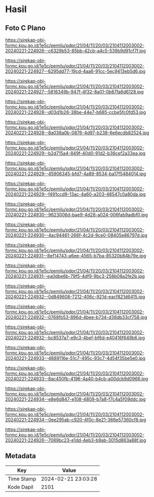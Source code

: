 # Hasil

## Foto C Plano

https://sirekap-obj-formc.kpu.go.id/1e5c/pemilu/pdpr/21/04/11/20/03/2104112003002-20240221-224926--c6329b53-85bb-42cb-a4c5-539b9d91cf7f.jpg

https://sirekap-obj-formc.kpu.go.id/1e5c/pemilu/pdpr/21/04/11/20/03/2104112003002-20240221-224927--6295dd77-19cd-4aa6-91cc-5ec9413eb5d6.jpg

https://sirekap-obj-formc.kpu.go.id/1e5c/pemilu/pdpr/21/04/11/20/03/2104112003002-20240221-224927--5816349b-947f-4f32-8a01-0b87fa6d6128.jpg

https://sirekap-obj-formc.kpu.go.id/1e5c/pemilu/pdpr/21/04/11/20/03/2104112003002-20240221-224928--d03d1b26-38be-44e7-b685-ccbe5fc0fd53.jpg

https://sirekap-obj-formc.kpu.go.id/1e5c/pemilu/pdpr/21/04/11/20/03/2104112003002-20240221-224928--8a038a0b-0876-4d97-b238-6e6ecdb82524.jpg

https://sirekap-obj-formc.kpu.go.id/1e5c/pemilu/pdpr/21/04/11/20/03/2104112003002-20240221-224929--b2d715a4-849f-40d0-91d2-b36cef2a33ea.jpg

https://sirekap-obj-formc.kpu.go.id/1e5c/pemilu/pdpr/21/04/11/20/03/2104112003002-20240221-224929--45906345-bfd7-4a89-8534-ba17f5484014.jpg

https://sirekap-obj-formc.kpu.go.id/1e5c/pemilu/pdpr/21/04/11/20/03/2104112003002-20240221-224929--f491ccd9-13ac-4a60-a203-48547c0a80da.jpg

https://sirekap-obj-formc.kpu.go.id/1e5c/pemilu/pdpr/21/04/11/20/03/2104112003002-20240221-224930--9623006d-bae9-4d28-a024-006fab9adbf0.jpg

https://sirekap-obj-formc.kpu.go.id/1e5c/pemilu/pdpr/21/04/11/20/03/2104112003002-20240221-224930--4ac94461-266f-4c2d-9ce0-08405e86797d.jpg

https://sirekap-obj-formc.kpu.go.id/1e5c/pemilu/pdpr/21/04/11/20/03/2104112003002-20240221-224931--8ef14743-a6ee-4565-b7ba-85320b84b79e.jpg

https://sirekap-obj-formc.kpu.go.id/1e5c/pemilu/pdpr/21/04/11/20/03/2104112003002-20240221-224931--ea0dbe6b-79f5-4df9-9bc3-258b08a2fe2b.jpg

https://sirekap-obj-formc.kpu.go.id/1e5c/pemilu/pdpr/21/04/11/20/03/2104112003002-20240221-224932--0d849608-7212-406c-921d-eacf821d6415.jpg

https://sirekap-obj-formc.kpu.go.id/1e5c/pemilu/pdpr/21/04/11/20/03/2104112003002-20240221-224932--0768fb53-896d-4bee-b734-d38db33cf758.jpg

https://sirekap-obj-formc.kpu.go.id/1e5c/pemilu/pdpr/21/04/11/20/03/2104112003002-20240221-224932--bc8537a7-e9c3-4bef-bf6d-e40416f649b6.jpg

https://sirekap-obj-formc.kpu.go.id/1e5c/pemilu/pdpr/21/04/11/20/03/2104112003002-20240221-224933--4889116e-51c7-495c-93c7-4d54f35be5e0.jpg

https://sirekap-obj-formc.kpu.go.id/1e5c/pemilu/pdpr/21/04/11/20/03/2104112003002-20240221-224933--8ac450fb-4196-4a40-b4cb-a00dcb9d0966.jpg

https://sirekap-obj-formc.kpu.go.id/1e5c/pemilu/pdpr/21/04/11/20/03/2104112003002-20240221-224934--e8e6d847-e108-4809-b7a8-f7c4a5f09ddc.jpg

https://sirekap-obj-formc.kpu.go.id/1e5c/pemilu/pdpr/21/04/11/20/03/2104112003002-20240221-224934--0ee295ab-c920-4f0c-8e21-366e57360cf8.jpg

https://sirekap-obj-formc.kpu.go.id/1e5c/pemilu/pdpr/21/04/11/20/03/2104112003002-20240221-224926--7089bc23-e1dd-4eb3-b9ab-3015d863a88f.jpg


## Metadata

| Key        | Value               |
| ---------- | ------------------- |
| Time Stamp | 2024-02-21 23:03:28 |
| Kode Dapil | 2101                |



